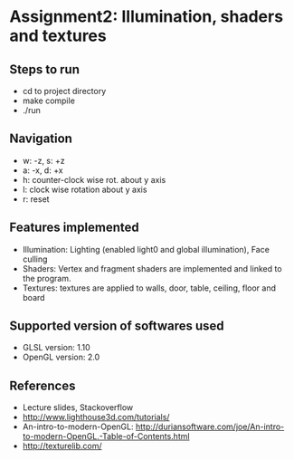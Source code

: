 # Assignment2: Illumination, shaders and textures

## Steps to run
* cd to project directory
* make compile
* ./run

## Navigation
* 	w: -z, s: +z
*	a: -x, d: +x
*	h: counter-clock wise rot. about y axis
*	l: clock wise rotation about y axis
*	r: reset

## Features implemented
* Illumination: Lighting (enabled light0 and global illumination), Face culling
* Shaders: Vertex and fragment shaders are implemented and linked to the program.
* Textures: textures are applied to walls, door, table, ceiling, floor and board

## Supported version of softwares used
* GLSL version: 1.10
* OpenGL version: 2.0

## References
* Lecture slides, Stackoverflow
* http://www.lighthouse3d.com/tutorials/
* An-intro-to-modern-OpenGL: http://duriansoftware.com/joe/An-intro-to-modern-OpenGL.-Table-of-Contents.html
* http://texturelib.com/
